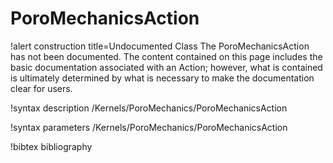 <!-- MOOSE Documentation Stub: Remove this when content is added. -->

# PoroMechanicsAction

!alert construction title=Undocumented Class
The PoroMechanicsAction has not been documented. The content contained on this page
includes the basic documentation associated with an Action; however, what is contained is
ultimately determined by what is necessary to make the documentation clear for users.

!syntax description /Kernels/PoroMechanics/PoroMechanicsAction

!syntax parameters /Kernels/PoroMechanics/PoroMechanicsAction

!bibtex bibliography
